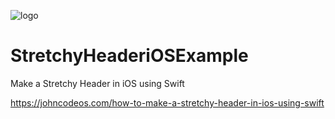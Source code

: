 ![logo](https://i.imgur.com/Dv73hCk.png)
# StretchyHeaderiOSExample
Make a Stretchy Header in iOS using Swift

https://johncodeos.com/how-to-make-a-stretchy-header-in-ios-using-swift
